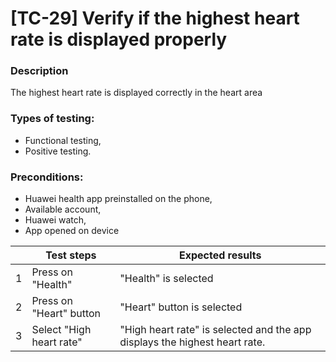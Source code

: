 # **[TC-29] Verify if the highest heart rate is displayed properly**

### **Description**

The highest heart rate is displayed correctly in the heart area

### **Types of testing:**

- Functional testing,
- Positive testing.

### **Preconditions:**

- Huawei health app preinstalled on the phone,
- Available account,
- Huawei watch,
- App opened on device

|     | **Test steps**           | **Expected results**                                                       |
| --- | ------------------------ | -------------------------------------------------------------------------- |
| 1   | Press on "Health"        | "Health" is selected                                                       |
| 2   | Press on "Heart" button  | "Heart" button is selected                                                 |
| 3   | Select "High heart rate" | "High heart rate" is selected and the app displays the highest heart rate. |
